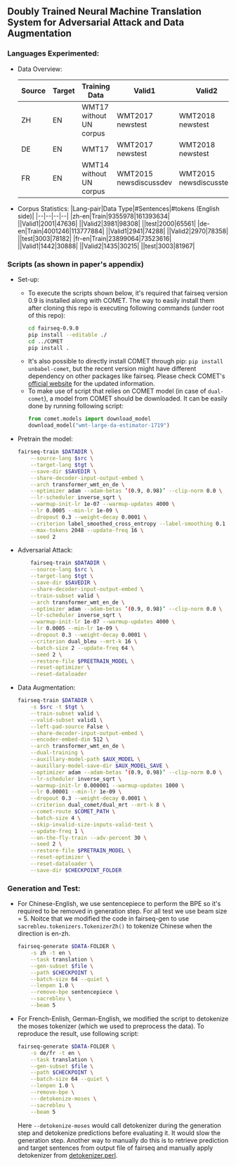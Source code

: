 ## Doubly Trained Neural Machine Translation System for Adversarial Attack and Data Augmentation


### Languages Experimented:
- Data Overview:

    |Source|Target|Training Data|Valid1|Valid2|Test data
    |--|--|--|--|--|--|
    |ZH|EN|WMT17 without UN corpus|WMT2017 newstest|WMT2018 newstest| WMT2020 newstest|
    |DE|EN|WMT17|WMT2017 newstest|WMT2018 newstest|WMT2014 newstest|
    |FR|EN|WMT14 without UN corpus|WMT2015 newsdiscussdev|WMT2015 newsdiscusstest|WMT2014 newstest|
    
- Corpus Statistics:
    |Lang-pair|Data Type|#Sentences|#tokens (English side)|
    |--|--|--|--|
    |zh-en|Train|9355978|161393634|
    ||Valid1|2001|47636|
    ||Valid2|3981|98308|
    ||test|2000|65561|
    |de-en|Train|4001246|113777884|
    ||Valid1|2941|74288|
    ||Valid2|2970|78358|
    ||test|3003|78182|
    |fr-en|Train|23899064|73523616|
    ||Valid1|1442|30888|
    ||Valid2|1435|30215|
    ||test|3003|81967|

### Scripts (as shown in paper's appendix)
- Set-up:
    - To execute the scripts shown below, it's required that fairseq version 0.9 is installed along with COMET. The way to easily install them after cloning this repo is executing following commands (under root of this repo):
        ```bash
        cd fairseq-0.9.0
        pip install --editable ./
        cd ../COMET
        pip install .
        ```
    - It's also possible to directly install COMET through pip:   `pip install unbabel-comet`, but the recent version might have different dependency on other packages like fairseq. Please check COMET's [official website](https://github.com/Unbabel/COMET) for the updated information.
    - To make use of script that relies on COMET model (in case of `dual-comet`), a model from COMET should be downloaded. It can be easily done by running following script:
        ```python
        from comet.models import download_model
        download_model("wmt-large-da-estimator-1719")
        ```
- Pretrain the model:
    ```bash
    fairseq-train $DATADIR \
        --source-lang $src \
        --target-lang $tgt \
        --save-dir $SAVEDIR \
        --share-decoder-input-output-embed \
        --arch transformer_wmt_en_de \
        --optimizer adam --adam-betas ’(0.9, 0.98)’ --clip-norm 0.0 \
        --lr-scheduler inverse_sqrt \
        --warmup-init-lr 1e-07 --warmup-updates 4000 \
        --lr 0.0005 --min-lr 1e-09 \
        --dropout 0.3 --weight-decay 0.0001 \
        --criterion label_smoothed_cross_entropy --label-smoothing 0.1 \
        --max-tokens 2048 --update-freq 16 \
        --seed 2 
    ```

- Adversarial Attack:
    ```bash
        fairseq-train $DATADIR \
        --source-lang $src \
        --target-lang $tgt \
        --save-dir $SAVEDIR \
        --share-decoder-input-output-embed \
        --train-subset valid \
        --arch transformer_wmt_en_de \
        --optimizer adam --adam-betas ’(0.9, 0.98)’ --clip-norm 0.0 \
        --lr-scheduler inverse_sqrt \
        --warmup-init-lr 1e-07 --warmup-updates 4000 \
        --lr 0.0005 --min-lr 1e-09 \
        --dropout 0.3 --weight-decay 0.0001 \
        --criterion dual_bleu --mrt-k 16 \
        --batch-size 2 --update-freq 64 \
        --seed 2 \
        --restore-file $PREETRAIN_MODEL \
        --reset-optimizer \
        --reset-dataloader 
    ```
- Data Augmentation:
    ```bash
    fairseq-train $DATADIR \
        -s $src -t $tgt \
        --train-subset valid \
        --valid-subset valid1 \
        --left-pad-source False \
        --share-decoder-input-output-embed \
        --encoder-embed-dim 512 \
        --arch transformer_wmt_en_de \
        --dual-training \
        --auxillary-model-path $AUX_MODEL \
        --auxillary-model-save-dir $AUX_MODEL_SAVE \
        --optimizer adam --adam-betas ’(0.9, 0.98)’ --clip-norm 0.0 \
        --lr-scheduler inverse_sqrt \
        --warmup-init-lr 0.000001 --warmup-updates 1000 \
        --lr 0.00001 --min-lr 1e-09 \
        --dropout 0.3 --weight-decay 0.0001 \
        --criterion dual_comet/dual_mrt --mrt-k 8 \
        --comet-route $COMET_PATH \
        --batch-size 4 \
        --skip-invalid-size-inputs-valid-test \
        --update-freq 1 \
        --on-the-fly-train --adv-percent 30 \
        --seed 2 \
        --restore-file $PRETRAIN_MODEL \
        --reset-optimizer \
        --reset-dataloader \
        --save-dir $CHECKPOINT_FOLDER 
    ```

### Generation and Test:
-   For Chinese-English, we use sentencepiece to perform the BPE so it's required to be removed in generation step. For all test we use beam size = 5. Noitce that we modified the code in fairseq-gen to use `sacrebleu.tokenizers.TokenizerZh()` to tokenize Chinese when the direction is en-zh.  
    ```bash
    fairseq-generate $DATA-FOLDER \
        -s zh -t en \
        --task translation \
        --gen-subset $file \
        --path $CHECKPOINT \
        --batch-size 64 --quiet \
        --lenpen 1.0 \
        --remove-bpe sentencepiece \
        --sacrebleu \
        --beam 5
    ```
- For French-Enlish, German-English, we modified the script to detokenize the moses tokenizer (which we used to preprocess the data). To reproduce the result, use following script:

    ```bash
    fairseq-generate $DATA-FOLDER \
        -s de/fr -t en \
        --task translation \
        --gen-subset $file \
        --path $CHECKPOINT \
        --batch-size 64 --quiet \
        --lenpen 1.0 \
        --remove-bpe \
        ---detokenize-moses \
        --sacrebleu \
        --beam 5
    ```
    Here `--detokenize-moses` would call detokenizer during the generation step and detokenize predictions before evaluating it. It would slow the generation step. Another way to manually do this is to retrieve prediction and target sentences from output file of fairseq and manually apply detokenizer from [detokenizer.perl](https://github.com/moses-smt/mosesdecoder/blob/master/scripts/tokenizer/mosestokenizer/detokenizer.py).
